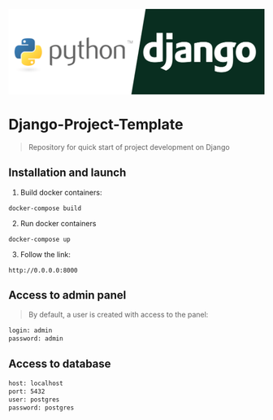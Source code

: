 ![](src/main/static/main/img/cover.png)

# Django-Project-Template

> Repository for quick start of project development on Django

## Installation and launch
1. Build docker containers:
```shell
docker-compose build
```
2. Run docker containers
```shell
docker-compose up 
```
3. Follow the link:
```shell
http://0.0.0.0:8000
```

## Access to admin panel
> By default, a user is created with access to the panel:
```shell
login: admin
password: admin
```

## Access to database
```shell
host: localhost
port: 5432
user: postgres
password: postgres
```